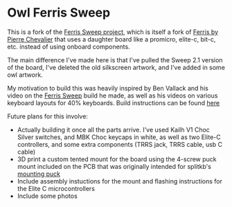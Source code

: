 # Owl Ferris Sweep

This is a fork of the [Ferris Sweep project](https://github.com/davidphilipbarr/Sweep), which is itself a fork of [Ferris by Pierre Chevalier](https://github.com/pierrechevalier83/ferris) that uses a daughter board like a promicro, elite-c, bit-c, etc. instead of using onboard components.

The main difference I've made here is that I've pulled the Sweep 2.1 version of the board, I've deleted the old silkscreen artwork, and I've added in some owl artwork.

My motivation to build this was heavily inspired by Ben Vallack and his video on the [Ferris Sweep](https://www.youtube.com/watch?v=JqpBKuEVinw) build he made, as well as his videos on various keyboard layouts for 40% keyboards. Build instructions can be found [here](https://www.youtube.com/watch?v=fBPu7AyDtkM_) 

Future plans for this involve:
- Actually building it once all the parts arrive. I've used Kailh V1 Choc Silver switches, and MBK Choc keycaps in white, as well as two Elite-C controllers, and some extra components (TRRS jack, TRRS cable, usb C cable)
- 3D print a custom tented mount for the board using the 4-screw puck mount included on the PCB that was originally intended for splitkb's [mounting puck](https://splitkb.com/products/tenting-puck?_pos=1&_psq=tenting%20&_ss=e&_v=1.0)
- Include assembly instuctions for the mount and flashing instructions for the Elite C microcontrollers
- Include some photos
